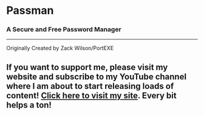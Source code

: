 # Passman

### A Secure and Free Password Manager

---
Originally Created by Zack Wilson/PortEXE

If you want to support me, please visit my website and subscribe to my YouTube channel where I am about to start releasing loads of content! [Click here to visit my site](https://www.portexe.com/). Every bit helps a ton!
---


